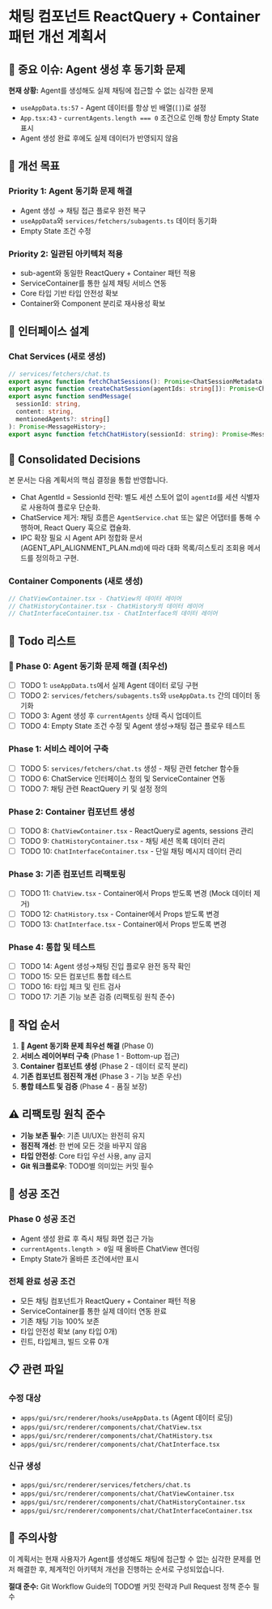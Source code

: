 # 채팅 컴포넌트 ReactQuery + Container 패턴 개선 계획서

## 🚨 **중요 이슈: Agent 생성 후 동기화 문제**

**현재 상황:** Agent를 생성해도 실제 채팅에 접근할 수 없는 심각한 문제

- `useAppData.ts:57` - Agent 데이터를 항상 빈 배열(`[]`)로 설정
- `App.tsx:43` - `currentAgents.length === 0` 조건으로 인해 항상 Empty State 표시
- Agent 생성 완료 후에도 실제 데이터가 반영되지 않음

## 🎯 **개선 목표**

### **Priority 1: Agent 동기화 문제 해결**

- Agent 생성 → 채팅 접근 플로우 완전 복구
- `useAppData`와 `services/fetchers/subagents.ts` 데이터 동기화
- Empty State 조건 수정

### **Priority 2: 일관된 아키텍처 적용**

- sub-agent와 동일한 ReactQuery + Container 패턴 적용
- ServiceContainer를 통한 실제 채팅 서비스 연동
- Core 타입 기반 타입 안전성 확보
- Container와 Component 분리로 재사용성 확보

## 📐 **인터페이스 설계**

### **Chat Services (새로 생성)**

```typescript
// services/fetchers/chat.ts
export async function fetchChatSessions(): Promise<ChatSessionMetadata[]>;
export async function createChatSession(agentIds: string[]): Promise<ChatSessionMetadata>;
export async function sendMessage(
  sessionId: string,
  content: string,
  mentionedAgents?: string[]
): Promise<MessageHistory>;
export async function fetchChatHistory(sessionId: string): Promise<MessageHistory[]>;
```

## 🔗 Consolidated Decisions

본 문서는 다음 계획서의 핵심 결정을 통합 반영합니다.

- Chat AgentId = SessionId 전략: 별도 세션 스토어 없이 `agentId`를 세션 식별자로 사용하여 플로우 단순화.
- ChatService 제거: 채팅 흐름은 `AgentService.chat` 또는 얇은 어댑터를 통해 수행하며, React Query 훅으로 캡슐화.
- IPC 확장 필요 시 Agent API 정합화 문서(AGENT_API_ALIGNMENT_PLAN.md)에 따라 대화 목록/히스토리 조회용 메서드를 정의하고 구현.

### **Container Components (새로 생성)**

```typescript
// ChatViewContainer.tsx - ChatView의 데이터 레이어
// ChatHistoryContainer.tsx - ChatHistory의 데이터 레이어
// ChatInterfaceContainer.tsx - ChatInterface의 데이터 레이어
```

## 📝 **Todo 리스트**

### **🚨 Phase 0: Agent 동기화 문제 해결 (최우선)**

- [ ] TODO 1: `useAppData.ts`에서 실제 Agent 데이터 로딩 구현
- [ ] TODO 2: `services/fetchers/subagents.ts`와 `useAppData.ts` 간의 데이터 동기화
- [ ] TODO 3: Agent 생성 후 `currentAgents` 상태 즉시 업데이트
- [ ] TODO 4: Empty State 조건 수정 및 Agent 생성→채팅 접근 플로우 테스트

### **Phase 1: 서비스 레이어 구축**

- [ ] TODO 5: `services/fetchers/chat.ts` 생성 - 채팅 관련 fetcher 함수들
- [ ] TODO 6: ChatService 인터페이스 정의 및 ServiceContainer 연동
- [ ] TODO 7: 채팅 관련 ReactQuery 키 및 설정 정의

### **Phase 2: Container 컴포넌트 생성**

- [ ] TODO 8: `ChatViewContainer.tsx` - ReactQuery로 agents, sessions 관리
- [ ] TODO 9: `ChatHistoryContainer.tsx` - 채팅 세션 목록 데이터 관리
- [ ] TODO 10: `ChatInterfaceContainer.tsx` - 단일 채팅 메시지 데이터 관리

### **Phase 3: 기존 컴포넌트 리팩토링**

- [ ] TODO 11: `ChatView.tsx` - Container에서 Props 받도록 변경 (Mock 데이터 제거)
- [ ] TODO 12: `ChatHistory.tsx` - Container에서 Props 받도록 변경
- [ ] TODO 13: `ChatInterface.tsx` - Container에서 Props 받도록 변경

### **Phase 4: 통합 및 테스트**

- [ ] TODO 14: Agent 생성→채팅 진입 플로우 완전 동작 확인
- [ ] TODO 15: 모든 컴포넌트 통합 테스트
- [ ] TODO 16: 타입 체크 및 린트 검사
- [ ] TODO 17: 기존 기능 보존 검증 (리팩토링 원칙 준수)

## 🔧 **작업 순서**

1. **🚨 Agent 동기화 문제 최우선 해결** (Phase 0)
2. **서비스 레이어부터 구축** (Phase 1 - Bottom-up 접근)
3. **Container 컴포넌트 생성** (Phase 2 - 데이터 로직 분리)
4. **기존 컴포넌트 점진적 개선** (Phase 3 - 기능 보존 우선)
5. **통합 테스트 및 검증** (Phase 4 - 품질 보장)

## ⚠️ **리팩토링 원칙 준수**

- **기능 보존 필수**: 기존 UI/UX는 완전히 유지
- **점진적 개선**: 한 번에 모든 것을 바꾸지 않음
- **타입 안전성**: Core 타입 우선 사용, any 금지
- **Git 워크플로우**: TODO별 의미있는 커밋 필수

## 🎯 **성공 조건**

### **Phase 0 성공 조건**

- Agent 생성 완료 후 즉시 채팅 화면 접근 가능
- `currentAgents.length > 0`일 때 올바른 ChatView 렌더링
- Empty State가 올바른 조건에서만 표시

### **전체 완료 성공 조건**

- 모든 채팅 컴포넌트가 ReactQuery + Container 패턴 적용
- ServiceContainer를 통한 실제 데이터 연동 완료
- 기존 채팅 기능 100% 보존
- 타입 안전성 확보 (any 타입 0개)
- 린트, 타입체크, 빌드 오류 0개

## 📋 **관련 파일**

### **수정 대상**

- `apps/gui/src/renderer/hooks/useAppData.ts` (Agent 데이터 로딩)
- `apps/gui/src/renderer/components/chat/ChatView.tsx`
- `apps/gui/src/renderer/components/chat/ChatHistory.tsx`
- `apps/gui/src/renderer/components/chat/ChatInterface.tsx`

### **신규 생성**

- `apps/gui/src/renderer/services/fetchers/chat.ts`
- `apps/gui/src/renderer/components/chat/ChatViewContainer.tsx`
- `apps/gui/src/renderer/components/chat/ChatHistoryContainer.tsx`
- `apps/gui/src/renderer/components/chat/ChatInterfaceContainer.tsx`

## 🚨 **주의사항**

이 계획서는 현재 사용자가 Agent를 생성해도 채팅에 접근할 수 없는 심각한 문제를 먼저 해결한 후,
체계적인 아키텍처 개선을 진행하는 순서로 구성되었습니다.

**절대 준수:** Git Workflow Guide의 TODO별 커밋 전략과 Pull Request 정책 준수 필수

